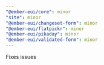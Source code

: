 ```yaml
---
"@ember-eui/core": minor
"site": minor
"@ember-eui/changeset-form": minor
"@ember-eui/flatpickr": minor
"@ember-eui/pikaday": minor
"@ember-eui/validated-form": minor
---
```


Fixes issues
